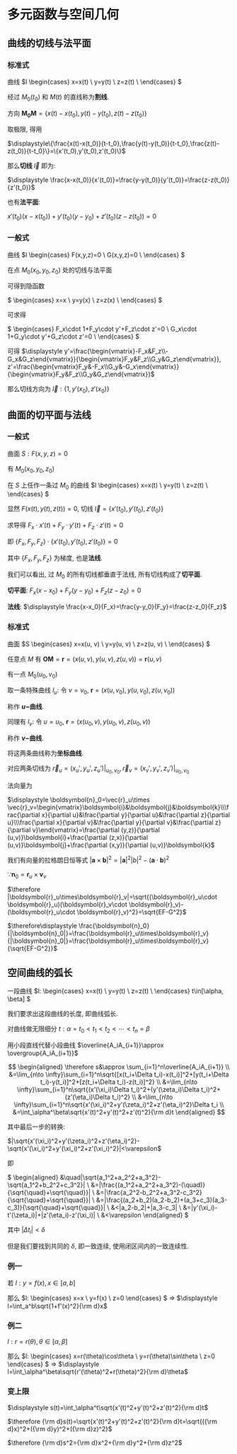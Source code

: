 # 多元函数与空间几何

## 曲线的切线与法平面

### 标准式

曲线 $l
\begin{cases}
x=x(t) \\
y=y(t) \\
z=z(t) \\
\end{cases}
$


经过 $M_0(t_0)$ 和 $M(t)$ 的直线称为**割线**.

方向 $\boldsymbol{M_0M}=\{x(t)-x(t_0),y(t)-y(t_0),z(t)-z(t_0)\}$

取极限, 得用

$\displaystyle\{\frac{x(t)-x(t_0)}{t-t_0},\frac{y(t)-y(t_0)}{t-t_0},\frac{z(t)-z(t_0)}{t-t_0}\}=\{x'(t_0),y'(t_0),z'(t_0)\}$

那么**切线** $\vec{l}$ 即为:

$\displaystyle \frac{x-x(t_0)}{x'(t_0)}=\frac{y-y(t_0)}{y'(t_0)}=\frac{z-z(t_0)}{z'(t_0)}$

也有**法平面**:

$x'(t_0)(x-x(t_0))+y'(t_0)(y-y_0)+z'(t_0)(z-z(t_0))=0$

### 一般式

曲线  $l
\begin{cases}
F(x,y,z)=0 \\
G(x,y,z)=0 \\
\end{cases}
$

在点 $M_0(x_0, y_0, z_0)$ 处的切线与法平面

可得到隐函数

$
\begin{cases}
x=x \\
y=y(x) \\
z=z(x) \\
\end{cases}
$

可求得

$
\begin{cases}
F_x\cdot 1+F_y\cdot y'+F_z\cdot z'=0 \\
G_x\cdot 1+G_y\cdot y'+G_z\cdot z'=0 \\
\end{cases}
$

可得 $\displaystyle y'=\frac{\begin{vmatrix}-F_x&F_z\\-G_x&G_z\end{vmatrix}}{\begin{vmatrix}F_y&F_z\\G_y&G_z\end{vmatrix}}, z'=\frac{\begin{vmatrix}F_y&-F_x\\G_y&-G_x\end{vmatrix}}{\begin{vmatrix}F_y&F_z\\G_y&G_z\end{vmatrix}}$

那么切线方向为 $\vec{l}:\{1, y'(x_0), z'(x_0)\}$



## 曲面的切平面与法线

### 一般式

曲面 $S: F(x, y, z)=0$

有 $M_0(x_0, y_0, z_0)$

在 $S$ 上任作一条过 $M_0$ 的曲线 $l
\begin{cases}
x=x(t) \\
y=y(t) \\
z=z(t) \\
\end{cases}
$

显然 $F(x(t),y(t),z(t))=0$, 切线 $\vec{l}=\{x'(t_0),y'(t_0),z'(t_0)\}$

求导得 $F_x\cdot x'(t)+F_y\cdot y'(t)+F_z\cdot z'(t)=0$

即 $\{F_x,F_y,F_z\}\cdot \{x'(t_0), y'(t_0), z'(t_0)\}=0$

其中 $\{F_x,F_y,F_z\}$ 为梯度, 也是**法线**.

我们可以看出, 过 $M_0$ 的所有切线都垂直于法线, 所有切线构成了**切平面**.

**切平面**: $F_x(x-x_0)+F_y(y-y_0)+F_z(z-z_0)=0$

**法线**: $\displaystyle \frac{x-x_0}{F_x}=\frac{y-y_0}{F_y}=\frac{z-z_0}{F_z}$

### 标准式

曲面 $S
\begin{cases}
x=x(u, v) \\
y=y(u, v) \\
z=z(u, v) \\
\end{cases}
$

任意点 $M$ 有 $\boldsymbol{OM}=\boldsymbol{r}=(x(u,v),y(u,v),z(u,v))=\boldsymbol{r}(u,v)$

有一点 $M_0(u_0, v_0)$

取一条特殊曲线 $l_u:$ 令 $v=v_0$, $\boldsymbol{r}=(x(u,v_0),y(u,v_0),z(u,v_0))$

称作 **$u-$曲线**.

同理有 $l_v:$ 令 $u=u_0$, $\boldsymbol{r}=(x(u_0,v),y(u_0,v),z(u_0,v))$

称作 **$v-$曲线**.

将这两条曲线称为**坐标曲线**.

对应两条切线为 $\vec{r}_u=(x_u',y_u',z_u')|_{u_0,v_0}, \vec{r}_v=(x_v',y_v',z_v')|_{u_0,v_0}$

法向量为

$\displaystyle \boldsymbol{n}_0=\vec{r}_u\times \vec{r}_v=\begin{vmatrix}\boldsymbol{i}&\boldsymbol{j}&\boldsymbol{k}\\\frac{\partial x}{\partial u}&\frac{\partial y}{\partial u}&\frac{\partial z}{\partial u}\\\frac{\partial x}{\partial v}&\frac{\partial y}{\partial v}&\frac{\partial z}{\partial v}\end{vmatrix}=\frac{\partial (y,z)}{\partial (u,v)}\boldsymbol{i}+\frac{\partial (z,x)}{\partial (u,v)}\boldsymbol{j}+\frac{\partial (x,y)}{\partial (u,v)}\boldsymbol{k}$

我们有向量的拉格朗日恒等式 $|\boldsymbol{a}\times\boldsymbol{b}|^2=|\boldsymbol{a}|^2|b|^2-(\boldsymbol{a}\cdot \boldsymbol{b})^2$

$\because \boldsymbol{n}_0=\boldsymbol{r}_u\times\boldsymbol{v}_v$

$\therefore |\boldsymbol{r}_u\times\boldsymbol{r}_v|=\sqrt{(\boldsymbol{r}_u\cdot \boldsymbol{r}_u)(\boldsymbol{r}_v\cdot \boldsymbol{r}_v)-(\boldsymbol{r}_u\cdot \boldsymbol{r}_v)^2}=\sqrt{EF-G^2}$

$\therefore\displaystyle \frac{\boldsymbol{n}_0}{|\boldsymbol{n}_0|}=\frac{\boldsymbol{r}_u\times\boldsymbol{r}_v}{|\boldsymbol{n}_0|}=\frac{\boldsymbol{r}_u\times\boldsymbol{r}_v}{\sqrt{EF-G^2}}$


## 空间曲线的弧长

一段曲线 $l:
\begin{cases}
x=x(t) \\
y=y(t) \\
z=z(t) \\
\end{cases}
t\in[\alpha, \beta]
$

我们要求出这段曲线的长度, 即曲线弧长.

对曲线做无限细分 $t: \alpha=t_0<t_1<t_2<\cdots <t_n=\beta$

用小段直线代替小段曲线 $\overline{A_iA_{i+1}}\approx \overgroup{A_iA_{i+1}}$

$$
\begin{aligned}
\therefore s&\approx \sum_{i=1}^n\overline{A_iA_{i+1}} \\
&=\lim_{n\to \infty}\sum_{i=1}^n\sqrt{[x(t_i+\Delta t_i)-x(t_i)]^2+[y(t_i+\Delta t_i)-y(t_i)]^2+[z(t_i+\Delta t_i)-z(t_i)]^2} \\
&=\lim_{n\to \infty}\sum_{i=1}^n\sqrt{(x'(\xi_i)\Delta t_i)^2+(y'(\zeta_i)\Delta t_i)^2+(z'(\eta_i)\Delta t_i)^2} \\
&=\lim_{n\to \infty}\sum_{i=1}^n\sqrt{x'(\xi_i)^2+y'(\zeta_i)^2+z'(\eta_i)^2}\Delta t_i \\
&=\int_\alpha^\beta\sqrt{x'(t)^2+y'(t)^2+z'(t)^2}{\rm d}t
\end{aligned}
$$

其中最后一步的转换:

$|\sqrt{x'(\xi_i)^2+y'(\zeta_i)^2+z'(\eta_i)^2}-\sqrt{x'(\xi_i)^2+y'(\xi_i)^2+z'(\xi_i)^2}|<\varepsilon$

即

$
\begin{aligned}
&\quad|\sqrt{a_1^2+a_2^2+a_3^2}-\sqrt{a_1^2+b_2^2+c_3^2}| \\
&=|\frac{(a_1^2+a_2^2+a_3^2)-(\quad)}{\sqrt{\quad}+\sqrt{\quad}}| \\
&=|\frac{a_2^2-b_2^2+a_3^2-c_3^2}{\sqrt{\quad}+\sqrt{\quad}}| \\
&=|\frac{(a_2+b_2)(a_2-b_2)+(a_3+c_3)(a_3-c_3)}{\sqrt{\quad}+\sqrt{\quad}}| \\
&<|a_2-b_2|+|a_3-c_3| \\
&=|y'(\xi_i)-t'(\zeta_i)|+|z'(\eta_i)-z'(\xi_i)| \\
&<\varepsilon
\end{aligned}
$

其中 $|\Delta t_i|<\delta$

但是我们要找到共同的 $\delta$, 即一致连续, 使用闭区间内的一致连续性.

### 例一

若 $l:y=f(x), x\in [a,b]$

那么 $l:
\begin{cases}
x=x \\
y=f(x) \\
z=0
\end{cases}
$ $\Rightarrow$ $\displaystyle l=\int_a^b\sqrt{1+f'(x)^2}{\rm d}x$

### 例二

$l: r=r(\theta), \theta\in[\alpha, \beta]$

那么 $l:
\begin{cases}
x=r(\theta)\cos\theta \\
y=r(\theta)\sin\theta \\
z=0
\end{cases}
$ $\Rightarrow$ $\displaystyle l=\int_\alpha^\beta\sqrt{r'(\theta)^2+r(\theta)^2}{\rm d}\theta$

### 变上限

$\displaystyle s(t)=\int_\alpha^t\sqrt{x'(t)^2+y'(t)^2+z'(t)^2}{\rm d}t$

$\therefore {\rm d}s(t)=\sqrt{x'(t)^2+y'(t)^2+z'(t)^2}{\rm d}t=\sqrt{({\rm d}x)^2+({\rm d}y)^2+({\rm d}z)^2}$

$\therefore {\rm d}s^2={\rm d}x^2+{\rm d}y^2+{\rm d}z^2$

